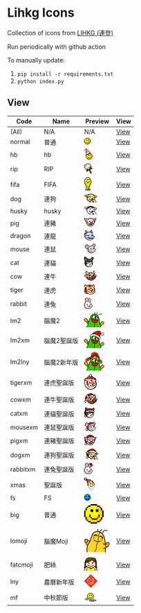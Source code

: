 # Lihkg Icons

Collection of icons from [LIHKG (連登)](https://lihkg.com/)

Run periodically with github action

To manually update:
1. `pip install -r requirements.txt`
2. `python index.py`


## View
| Code | Name | Preview | View |
| --- | --- | --- | --- |
| (All) | N/A | N/A | [View](./view/all.md) |
| normal | 普通 | ![smile.gif](assets/faces/normal/smile.gif) | [View](./view/normal.md) |
| hb | hb | ![smile_hb.gif](assets/faces/lihkg/smile_hb.gif) | [View](./view/hb.md) |
| rip | RIP | ![flower.gif](assets/faces/rip/flower.gif) | [View](./view/rip.md) |
| fifa | FIFA | ![smile.gif](assets/faces/fifa/smile.gif) | [View](./view/fifa.md) |
| dog | 連狗 | ![smile.gif](assets/faces/dog/smile.gif) | [View](./view/dog.md) |
| husky | husky | ![smile.gif](assets/faces/husky/smile.gif) | [View](./view/husky.md) |
| pig | 連豬 | ![smile.gif](assets/faces/pig/smile.gif) | [View](./view/pig.md) |
| dragon | 連龍 | ![smile.gif](assets/faces/dragon/smile.gif) | [View](./view/dragon.md) |
| mouse | 連鼠 | ![smile.gif](assets/faces/mouse/smile.gif) | [View](./view/mouse.md) |
| cat | 連貓 | ![smile.gif](assets/faces/cat/smile.gif) | [View](./view/cat.md) |
| cow | 連牛 | ![smile.gif](assets/faces/cow/smile.gif) | [View](./view/cow.md) |
| tiger | 連虎 | ![smile.gif](assets/faces/tiger/smile.gif) | [View](./view/tiger.md) |
| rabbit | 連兔 | ![smile.gif](assets/faces/rabbit/smile.gif) | [View](./view/rabbit.md) |
| lm2 | 腦魔2 | ![smile.gif](assets/faces/lm2/smile.gif) | [View](./view/lm2.md) |
| lm2xm | 腦魔2聖誕版 | ![smile.gif](assets/faces/lm2xm/smile.gif) | [View](./view/lm2xm.md) |
| lm2lny | 腦魔2新年版 | ![smile.gif](assets/faces/lm2lny/smile.gif) | [View](./view/lm2lny.md) |
| tigerxm | 連虎聖誕版 | ![smile.gif](assets/faces/tigerxm/smile.gif) | [View](./view/tigerxm.md) |
| cowxm | 連牛聖誕版 | ![smile.gif](assets/faces/cowxm/smile.gif) | [View](./view/cowxm.md) |
| catxm | 連貓聖誕版 | ![smile.gif](assets/faces/catxm/smile.gif) | [View](./view/catxm.md) |
| mousexm | 連鼠聖誕版 | ![smile.gif](assets/faces/mousexm/smile.gif) | [View](./view/mousexm.md) |
| pigxm | 連豬聖誕版 | ![smile.gif](assets/faces/pigxm/smile.gif) | [View](./view/pigxm.md) |
| dogxm | 連狗聖誕版 | ![smile.gif](assets/faces/dogxm/smile.gif) | [View](./view/dogxm.md) |
| rabbitxm | 連兔聖誕版 | ![smile.gif](assets/faces/rabbitxm/smile.gif) | [View](./view/rabbitxm.md) |
| xmas | 聖誕版 | ![smile.gif](assets/faces/xm/smile.gif) | [View](./view/xmas.md) |
| fs | FS | ![smile.gif](assets/faces/fs/smile.gif) | [View](./view/fs.md) |
| big | 普通 | ![smile.gif](assets/faces/big/smile.gif) | [View](./view/big.md) |
| lomoji | 腦魔Moji | ![05.png](assets/faces/lomoji/05.png) | [View](./view/lomoji.md) |
| fatcmoji | 肥絲 | ![fat001.gif](assets/faces/fatcmoji/fat001.gif) | [View](./view/fatcmoji.md) |
| lny | 農曆新年版 | ![smile.gif](assets/faces/lny/smile.gif) | [View](./view/lny.md) |
| mf | 中秋節版 | ![smile.png](assets/faces/mf/smile.png) | [View](./view/mf.md) |
